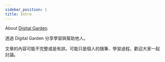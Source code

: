 ```yaml
---
sidebar_position: 1
title: Intro
---
```


About [Digital Garden](https://maggieappleton.com/garden-history).

透過 Digital Garden 分享學習與幫助他人。

文章的內容可能不完整或是有誤，可能只是個人的隨筆、學習過程，歡迎大家一起討論。
